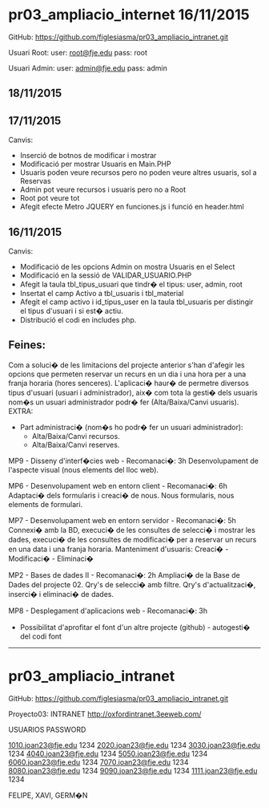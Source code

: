 # pr03_ampliacio_internet 16/11/2015
GitHub: https://github.com/figlesiasma/pr03_ampliacio_intranet.git

Usuari Root:
  user: root@fje.edu
  pass: root

Usuari Admin:
  user: admin@fje.edu
  pass: admin

18/11/2015
----------



17/11/2015
----------
Canvis:
* Inserció de botnos de modificar i mostrar
* Modificació per mostrar Usuaris en Main.PHP
* Usuaris poden veure recursos pero no poden veure altres usuaris, sol a Reservas
* Admin pot veure recursos i usuaris pero no a Root
* Root pot veure tot
* Afegit efecte Metro JQUERY en funciones.js i funció en header.html


16/11/2015
----------
Canvis:
* Modificació de les opcions Admin on mostra Usuaris en el Select
* Modificació en la sessió de VALIDAR_USUARIO.PHP
* Afegit la taula tbl_tipus_usuari que tindr� el tipus: user, admin, root
* Insertat el camp Activo a tbl_usuaris i tbl_material
* Afegit el camp activo i id_tipus_user en la taula tbl_usuaris per distingir el tipus d'usuari i si est� actiu.
* Distribució el codi en includes php.

Feines:
-------
Com a soluci� de les limitacions del projecte anterior s'han d'afegir les opcions que permeten
reservar un recurs en un dia i una hora per a una franja horaria (hores senceres).
L'aplicaci� haur� de permetre diversos tipus d'usuari (usuari i administrador),
aix� com tota la gesti� dels usuaris nom�s un usuari administrador podr� fer (Alta/Baixa/Canvi usuaris).
EXTRA:
- Part administraci� (nom�s ho podr� fer un usuari administrador):
  - Alta/Baixa/Canvi recursos.
  - Alta/Baixa/Canvi reserves.								

MP9 - Disseny d'interf�cies web - Recomanaci�:	3h
Desenvolupament de l'aspecte visual (nous elements del lloc web).

MP6 - Desenvolupament web en entorn client - Recomanaci�:	6h
Adaptaci� dels formularis i creaci� de nous.
Nous formularis, nous elements de formulari.								

MP7 - Desenvolupament web en entorn servidor - Recomanaci�:	5h
Connexi� amb la BD, execuci� de les consultes de selecci� i mostrar les dades,
execuci� de les consultes de modificaci� per a reservar un recurs en una data i una franja horaria.
Manteniment d'usuaris: Creaci� - Modificaci� - Eliminaci�								

MP2 - Bases de dades II - Recomanaci�:	2h
Ampliaci� de la Base de Dades del projecte 02.
Qry's de selecci� amb filtre.
Qry's d'actualitzaci�, inserci� i eliminaci� de dades.								

MP8 - Desplegament d'aplicacions web - Recomanaci�:	3h
- Possibilitat d'aprofitar el font d'un altre projecte (github) - autogesti� del codi font								

*****************************************************************************************************************************

# pr03_ampliacio_intranet

GitHub: https://github.com/figlesiasma/pr03_ampliacio_intranet.git

Proyecto03: INTRANET http://oxfordintranet.3eeweb.com/

USUARIOS		PASSWORD

1010.joan23@fje.edu	1234
2020.joan23@fje.edu	1234
3030.joan23@fje.edu	1234
4040.joan23@fje.edu	1234
5050.joan23@fje.edu	1234
6060.joan23@fje.edu	1234
7070.joan23@fje.edu	1234
8080.joan23@fje.edu	1234
9090.joan23@fje.edu	1234
1111.joan23@fje.edu	1234


FELIPE, XAVI, GERM�N
